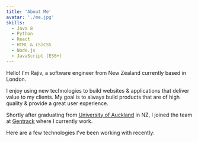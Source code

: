 ```yaml
---
title: 'About Me'
avatar: './me.jpg'
skills:
  - Java 8
  - Python
  - React
  - HTML & (S)CSS
  - Node.js
  - JavaScript (ES6+)
---
```


Hello! I'm Rajiv, a software engineer from New Zealand currently based in London.

I enjoy using new technologies to build websites & applications that deliver value to my clients. My goal is to always build products that are of high quality & provide a great user experience.

Shortly after graduating from [University of Auckland](https://www.auckland.ac.nz/en.html) in NZ, I joined the team at [Gentrack](https://www.gentrack.com/) where I currently work.


Here are a few technologies I've been working with recently:

